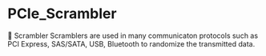 # PCIe_Scrambler
🔄 Scrambler
  Scramblers are used in many communicaton protocols such as PCI Express, SAS/SATA, USB, Bluetooth to randomize the transmitted data.
